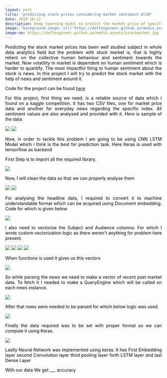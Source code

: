 ```yaml
---
layout: post
title: "predicting stock prices considering market sentiment ml10"
date: 2018-10-12
description: Deep learning model to predict the market price of specific index on US stock market data from news sentiment analysis data.
image: "background-image: url('https://daftengineer.github.io/media_assets/stockmarket.jpg');"
image-sm: https://daftengineer.github.io/media_assets/stockmarket.jpg
---
```


<div style="color:black;"><p></p>

<p style="text-align:justify;">Predicting the stock market prices has been well studied subject in whole data analytics field but the problem with stock market is, that is highly relient on the collective human behaviour and sentiment towards the market. Now volatility in market is dependent on human sentiment which is harder to quantify. The most impactful thing to human sentiment about the stock is news. In this project I will try to predict the stock market with the help of news and sentiment around it. </p>
<p style="text-align:justify;">Code for the project can be found <a href="">here</a></p>
<p style="text-align:justify;">For this project, first thing we need, is a reliable source of data which I found on a kaggle competition. It has two CSV files, one for market price data and another for everyday news regarding the specific index. All sentiment values are also analysed and provided with it. Here is sample of the data</p>
<img src="News Dataframe" />
<img src="Market Dataframe" />
<p style="text-align:justify;">Now, in order to tackle this problem I am going to be using CNN LSTM Model which i think is the best for prediction task. Here Keras is used with tensorflow as backend</p>
<p style="text-align:justify;">First Step is to import all the required library. </p>
<img src="import ss" />
<p style="text-align:justify;">Now, I will clean the data so that we can properly analyse them</p>
<img src="Input News Dataframe" />
<img src="Input market Dataframe" />
<p style="text-align:justify;">For analysing the headline data, I required to convert it to machine understandable format which can be acquired using Document embedding. Code for which is given below</p>
<img src="doc2vec" />
<p style="text-align:justify;">I also need to vectorize the Subject and Audience columns. For which I wrote custom vectorization logic as there weren't anything for problem here present.</p>
<img src="supporting functions" />
<img src="supporting functions" />
<img src="supporting functions" />
<img src="supporting functions" />
<p style="text-align:justify;">When functions is used it gives us this vectors</p>
<img src="subject/audience" />
<p style="text-align:justify;">So while parsing the news we need to make a vector of recent past market data. To fetch it I needed to make a QueryEngine which will be called on each news instance.</p>
<img src="queryengine" />
<p style="text-align:justify;">After that news were needed to be parsed for which below logic was used.</p>
<img src="news parsing" />
<p style="text-align:justify;">Finally the data required was to be set with proper format so we can compute it using Keras.</p>
<img src="data" />
<p style="text-align:justify;">Lastly Neural Network was implemented using keras. It has First Embedding layer second  Convolution layer third pooling layer forth LSTM layer and last Dense Layer</p>
<p style="text-align:justify;">With our data We get ___ accuracy</p>
<p style="text-align:justify;"></p>
<p style="text-align:justify;"></p>

<p style="text-align:justify;"></p>
</div>

